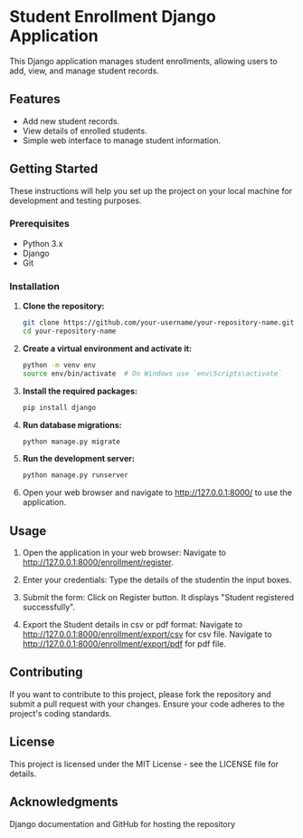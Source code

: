# Student Enrollment Django Application

This Django application manages student enrollments, allowing users to add, view, and manage student records.

## Features

- Add new student records.
- View details of enrolled students.
- Simple web interface to manage student information.
  
## Getting Started

These instructions will help you set up the project on your local machine for development and testing purposes.

### Prerequisites

- Python 3.x
- Django
- Git

### Installation

1. **Clone the repository:**

   ```bash
   git clone https://github.com/your-username/your-repository-name.git
   cd your-repository-name

2. **Create a virtual environment and activate it:**

   ```bash
   python -m venv env
   source env/bin/activate  # On Windows use `env\Scripts\activate`

3. **Install the required packages:**

   ```bash
   pip install django

4. **Run database migrations:**

   ```bash
   python manage.py migrate

5. **Run the development server:**

    ```bash
    python manage.py runserver

6. Open your web browser and navigate to http://127.0.0.1:8000/ to use the application.

## Usage
1. Open the application in your web browser:
   Navigate to http://127.0.0.1:8000/enrollment/register.

2. Enter your credentials:
   Type the details of the studentin the input boxes.

3. Submit the form:
   Click on Register button. It displays "Student registered successfully".

4. Export the Student details in csv or pdf format:
   Navigate to http://127.0.0.1:8000/enrollment/export/csv for csv file.
   Navigate to http://127.0.0.1:8000/enrollment/export/pdf for pdf file.

## Contributing

If you want to contribute to this project, please fork the repository and submit a pull request with your changes. Ensure your code adheres to the project's coding standards.

## License

This project is licensed under the MIT License - see the LICENSE file for details.

## Acknowledgments

Django documentation and
GitHub for hosting the repository
